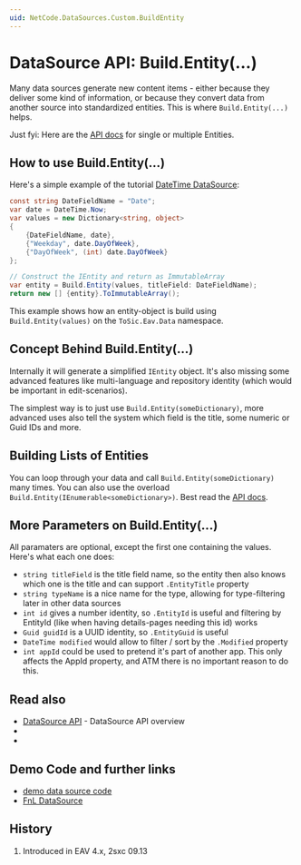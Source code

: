 ```yaml
---
uid: NetCode.DataSources.Custom.BuildEntity
---
```


# DataSource API: Build.Entity(...)

Many data sources generate new content items - either because they deliver some kind of information, or because they convert data from another source into standardized entities. This is where `Build.Entity(...)` helps. 

Just fyi: Here are the [API docs](xref:ToSic.Eav.Data.Build.Entity*) for single or multiple Entities.

## How to use Build.Entity(...)

Here's a simple example of the tutorial [DateTime DataSource](https://github.com/2sic/2sxc-eav-tutorial-custom-datasource/): 

```cs
const string DateFieldName = "Date";
var date = DateTime.Now;
var values = new Dictionary<string, object>
{
    {DateFieldName, date},
    {"Weekday", date.DayOfWeek},
    {"DayOfWeek", (int) date.DayOfWeek}
};

// Construct the IEntity and return as ImmutableArray
var entity = Build.Entity(values, titleField: DateFieldName);
return new [] {entity}.ToImmutableArray();

```

This example shows how an entity-object is build using `Build.Entity(values)` on the `ToSic.Eav.Data` namespace.

## Concept Behind Build.Entity(...)

Internally it will generate a simplified `IEntity` object.
It's also missing some advanced features like multi-language and repository identity (which would be important in edit-scenarios). 

The simplest way is to just use `Build.Entity(someDictionary)`, more advanced uses also tell the system which field is the title, some numeric or Guid IDs and more. 


## Building Lists of Entities

You can loop through your data and call `Build.Entity(someDictionary)` many times. 
You can also use the overload `Build.Entity(IEnumerable<someDictionary>)`. Best read the [API docs](xref:ToSic.Eav.Data.Build.Entity*).


## More Parameters on Build.Entity(...)

All paramaters are optional, except the first one containing the values. Here's what each one does:

* `string titleField` is the title field name, so the entity then also knows which one is the title and can support `.EntityTitle` property
* `string typeName` is a nice name for the type, allowing for type-filtering later in other data sources
* `int id` gives a number identity, so `.EntityId` is useful and filtering by EntityId (like when having details-pages needing this id) works
* `Guid guidId` is a UUID identity, so `.EntityGuid` is useful
* `DateTime modified` would allow to filter / sort by the `.Modified` property
* `int appId` could be used to pretend it's part of another app. This only affects the AppId property, and ATM there is no important reason to do this. 


## Read also

* [DataSource API](xref:NetCode.DataSources.Custom.Api) - DataSource API overview
* [](xref:NetCode.DataSources.Custom.Provide)
* [](xref:ToSic.Eav.Data.Build.Entity*)

## Demo Code and further links

* [demo data source code](https://github.com/2sic/2sxc-eav-tutorial-custom-datasource)
* [FnL DataSource](https://github.com/2sic/dnn-datasource-form-and-list)

## History

1. Introduced in EAV 4.x, 2sxc 09.13
